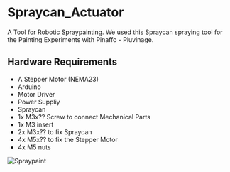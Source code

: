 # Spraycan_Actuator
A Tool for Robotic Spraypainting. We used this Spraycan spraying tool for the Painting Experiments with Pinaffo - Pluvinage.

## Hardware Requirements
- A Stepper Motor (NEMA23)
- Arduino
- Motor Driver
- Power Suppliy
- Spraycan
- 1x M3x?? Screw to connect Mechanical Parts
- 1x M3 insert
- 2x M3x?? to fix Spraycan
- 4x M5x?? to fix the Stepper Motor
- 4x M5 nuts

![Spraypaint](https://third-hand.xyz/wp-content/uploads/2023/07/DSC03871-900x600.jpg)





